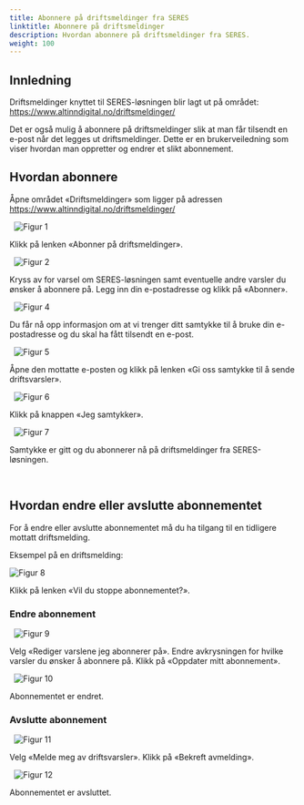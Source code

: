 ```yaml
---
title: Abonnere på driftsmeldinger fra SERES
linktitle: Abonnere på driftsmeldinger
description: Hvordan abonnere på driftsmeldinger fra SERES. 
weight: 100
---
```



## Innledning

Driftsmeldinger knyttet til SERES-løsningen blir lagt ut på området: https://www.altinndigital.no/driftsmeldinger/

Det er også mulig å abonnere på driftsmeldinger slik at man får tilsendt en e-post når det legges ut driftsmeldinger. Dette er en brukerveiledning som viser hvordan man oppretter og endrer et slikt abonnement.


## Hvordan abonnere

Åpne området «Driftsmeldinger» som ligger på adressen https://www.altinndigital.no/driftsmeldinger/

&nbsp;
![Figur 1](../../abonnere-driftsmeldinger.png)

Klikk på lenken «Abonner på driftsmeldinger».

&nbsp;
![Figur 2](../../abonnere-driftsmeldinger-velg-losning.png)

Kryss av for varsel om SERES-løsningen samt eventuelle andre varsler du ønsker å abonnere på. Legg inn din e-postadresse og klikk på «Abonner».

&nbsp;
![Figur 4](../../abonnere-driftsmeldinger-informasjon-samtykke.png)

Du får nå opp informasjon om at vi trenger ditt samtykke til å bruke din e-postadresse og du skal ha fått tilsendt en e-post.

&nbsp;
![Figur 5](../../abonnere-driftsmeldinger-epost-samtykke.png)

Åpne den mottatte e-posten og klikk på lenken «Gi oss samtykke til å sende driftsvarsler».

&nbsp;
![Figur 6](../../abonnere-driftsmeldinger-gi-samtykke.png)

Klikk på knappen «Jeg samtykker».

&nbsp;
![Figur 7](../../abonnere-driftsmeldinger-kvittering.png)

Samtykke er gitt og du abonnerer nå på driftsmeldinger fra SERES-løsningen.

&nbsp;
## Hvordan endre eller avslutte abonnementet

For å endre eller avslutte abonnementet må du ha tilgang til en tidligere mottatt driftsmelding.

Eksempel på en driftsmelding:

![Figur 8](../../abonnere-driftsmeldinger-driftsvarsel-lenke-stoppe-abonnement.png)

Klikk på lenken «Vil du stoppe abonnementet?».


### Endre abonnement

&nbsp;
![Figur 9](../../abonnere-driftsmeldinger-endre-abonnement.png)

Velg «Rediger varslene jeg abonnerer på». Endre avkrysningen for hvilke varsler du ønsker å abonnere på. Klikk på «Oppdater mitt abonnement».

&nbsp;
![Figur 10](../../abonnere-driftsmeldinger-endre-abonnement-kvittering.png)

Abonnementet er endret.


### Avslutte abonnement

&nbsp;
![Figur 11](../../abonnere-driftsmeldinger-stoppe-abonnement.png)

Velg «Melde meg av driftsvarsler». Klikk på «Bekreft avmelding».

&nbsp;
![Figur 12](../../abonnere-driftsmeldinger-stoppe-abonnement-kvittering.png)

Abonnementet er avsluttet.

